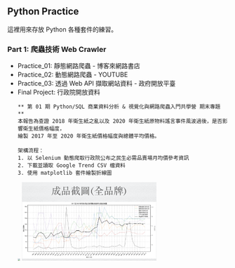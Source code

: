 ## Python Practice
這裡用來存放 Python 各種套件的練習。

### Part 1: 爬蟲技術 Web Crawler
* Practice_01: 靜態網路爬蟲 - 博客來網路書店
* Practice_02: 動態網路爬蟲 - YOUTUBE
* Practice_03: 透過 Web API 擷取網站資料 - 政府開放平臺
* Final Project: 行政院開放資料
  ```
  ** 第 01 期 Python/SQL 商業資料分析 & 視覺化與網路爬蟲入門共學營 期末專題 **
  本報告為查證 2018 年衛生紙之亂以及 2020 年衛生紙原物料謠言事件風波過後，是否影響衛生紙價格幅度，
  繪製 2017 年至 2020 年衛生紙價格幅度與總體平均價格。
  
  架構流程：
  1. 以 Selenium 動態爬取行政院公布之民生必需品賣場月均價參考資訊
  2. 下載並讀取 Google Trend CSV 檔資料
  3. 使用 matplotlib 套件繪製折線圖
  ```
  <img src="https://github.com/Kay-Zhang1625/Python_Practice/blob/master/Final_Project/picture/structure.png" style="zoom:30%" />
  <img src="https://github.com/Kay-Zhang1625/Python_Practice/blob/master/Final_Project/picture/all_brand.png" style="zoom:30%" />
